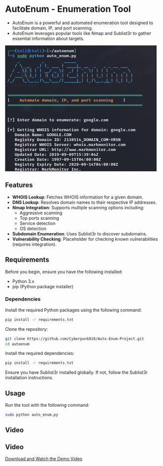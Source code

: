 # AutoEnum - Enumeration Tool

- AutoEnum is a powerful and automated enumeration tool designed to facilitate domain, IP, and port scanning.
- AutoEnum leverages popular tools like Nmap and Sublist3r to gather essential information about targets.


![Alt text](Assets/Introduction.png)
## Features

- **WHOIS Lookup**: Fetches WHOIS information for a given domain.
- **DNS Lookup**: Resolves domain names to their respective IP addresses.
- **Nmap Integration**: Supports multiple scanning options including:
  - Aggressive scanning
  - Top ports scanning
  - Service detection
  - OS detection
- **Subdomain Enumeration**: Uses Sublist3r to discover subdomains.
- **Vulnerability Checking**: Placeholder for checking known vulnerabilities (requires integration).

## Requirements

Before you begin, ensure you have the following installed:

- Python 3.x
- pip (Python package installer)

### Dependencies

Install the required Python packages using the following command:

```bash
pip install -r requirements.txt
```

Clone the repository:

```bash
git clone https://github.com/Cyberpunk010/Auto-Enum-Project.git
cd autoenum
```
Install the required dependencies:

```bash
pip install -r requirements.txt
```

Ensure you have Sublist3r installed globally. If not, follow the Sublist3r installation instructions.

## Usage
Run the tool with the following command:

```bash
sudo python auto_enum.py
```

## Video
## Video

[Download and Watch the Demo Video](Assets/Recording_orig.mp4)

